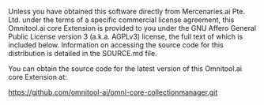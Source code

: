 Unless you have obtained this software directly from Mercenaries.ai Pte. Ltd. under the terms of a specific commercial license agreement, this Omnitool.ai core Extension is provided to you under the GNU Affero General Public License version 3 (a.k.a. AGPLv3) license, the full text of which is included below. Information on accessing the source code for this distribution is detailed in the SOURCE.md file.

You can obtain the source code for the latest version of this Omnitool.ai core Extension at:

https://github.com/omnitool-ai/omni-core-collectionmanager.git
